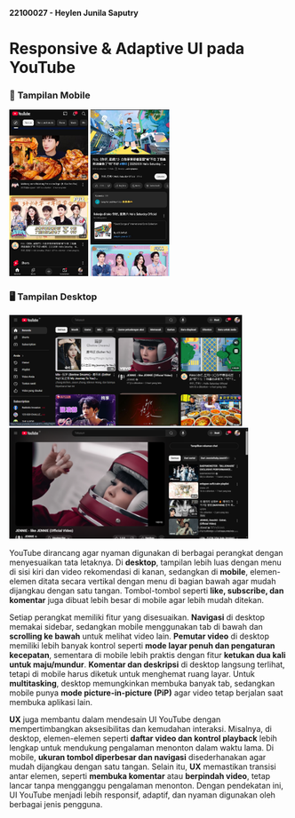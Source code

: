**22100027 - Heylen Junila Saputry**
# Responsive & Adaptive UI pada YouTube  

### 📱 **Tampilan Mobile**  
<img src="Image/Mobile 1.jpeg" height="300"> <img src="Image/Mobile 2.jpeg" height="300"> 

### 🖥️ **Tampilan Desktop**
<img src="Image/Desktop 1.png" height="200"> 
<img src="Image/Desktop 2.png" height="200"> 

YouTube dirancang agar nyaman digunakan di berbagai perangkat dengan menyesuaikan tata letaknya. Di **desktop**, tampilan lebih luas dengan menu di sisi kiri dan video rekomendasi di kanan, sedangkan di **mobile**, elemen-elemen ditata secara vertikal dengan menu di bagian bawah agar mudah dijangkau dengan satu tangan. Tombol-tombol seperti **like, subscribe, dan komentar** juga dibuat lebih besar di mobile agar lebih mudah ditekan.  

Setiap perangkat memiliki fitur yang disesuaikan. **Navigasi** di desktop memakai sidebar, sedangkan mobile menggunakan tab di bawah dan **scrolling ke bawah** untuk melihat video lain. **Pemutar video** di desktop memiliki lebih banyak kontrol seperti **mode layar penuh dan pengaturan kecepatan**, sementara di mobile lebih praktis dengan fitur **ketukan dua kali untuk maju/mundur**. **Komentar dan deskripsi** di desktop langsung terlihat, tetapi di mobile harus diketuk untuk menghemat ruang layar. Untuk **multitasking**, desktop memungkinkan membuka banyak tab, sedangkan mobile punya **mode picture-in-picture (PiP)** agar video tetap berjalan saat membuka aplikasi lain.

**UX** juga membantu dalam mendesain UI YouTube dengan mempertimbangkan aksesibilitas dan kemudahan interaksi. Misalnya, di desktop, elemen-elemen seperti **daftar video dan kontrol playback** lebih lengkap untuk mendukung pengalaman menonton dalam waktu lama. Di mobile, **ukuran tombol diperbesar dan navigasi** disederhanakan agar mudah dijangkau dengan satu tangan. Selain itu, **UX** memastikan transisi antar elemen, seperti **membuka komentar** atau **berpindah video**, tetap lancar tanpa mengganggu pengalaman menonton. Dengan pendekatan ini, UI YouTube menjadi lebih responsif, adaptif, dan nyaman digunakan oleh berbagai jenis pengguna.